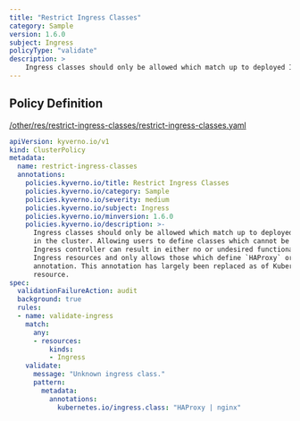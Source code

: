```yaml
---
title: "Restrict Ingress Classes"
category: Sample
version: 1.6.0
subject: Ingress
policyType: "validate"
description: >
    Ingress classes should only be allowed which match up to deployed Ingress controllers in the cluster. Allowing users to define classes which cannot be satisfied by a deployed Ingress controller can result in either no or undesired functionality. This policy checks Ingress resources and only allows those which define `HAProxy` or `nginx` in the respective annotation. This annotation has largely been replaced as of Kubernetes 1.18 with the IngressClass resource.
---
```


## Policy Definition
<a href="https://github.com/kyverno/policies/raw/main//other/res/restrict-ingress-classes/restrict-ingress-classes.yaml" target="-blank">/other/res/restrict-ingress-classes/restrict-ingress-classes.yaml</a>

```yaml
apiVersion: kyverno.io/v1
kind: ClusterPolicy
metadata:
  name: restrict-ingress-classes
  annotations:
    policies.kyverno.io/title: Restrict Ingress Classes
    policies.kyverno.io/category: Sample
    policies.kyverno.io/severity: medium
    policies.kyverno.io/subject: Ingress
    policies.kyverno.io/minversion: 1.6.0
    policies.kyverno.io/description: >-
      Ingress classes should only be allowed which match up to deployed Ingress controllers
      in the cluster. Allowing users to define classes which cannot be satisfied by a deployed
      Ingress controller can result in either no or undesired functionality. This policy checks
      Ingress resources and only allows those which define `HAProxy` or `nginx` in the respective
      annotation. This annotation has largely been replaced as of Kubernetes 1.18 with the IngressClass
      resource.
spec:
  validationFailureAction: audit
  background: true
  rules:
  - name: validate-ingress
    match:
      any:
      - resources:
          kinds:
          - Ingress
    validate:
      message: "Unknown ingress class."
      pattern:
        metadata:
          annotations:
            kubernetes.io/ingress.class: "HAProxy | nginx"
```

